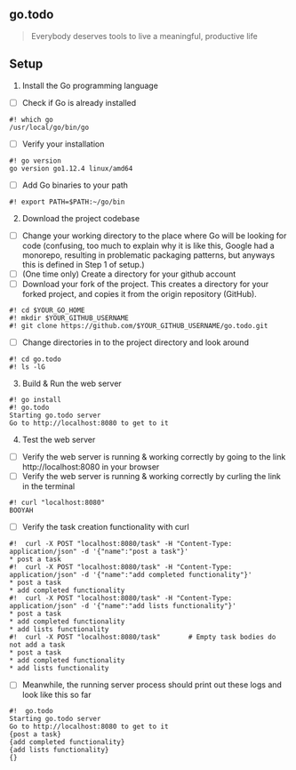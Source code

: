 go.todo
-------

> Everybody deserves tools to live a meaningful, productive life

## Setup
1. Install the Go programming language
- [ ] Check if Go is already installed
```
#! which go
/usr/local/go/bin/go
```
- [ ] Verify your installation
```
#! go version
go version go1.12.4 linux/amd64
```
- [ ] Add Go binaries to your path
```
#! export PATH=$PATH:~/go/bin
```

2. Download the project codebase
- [ ] Change your working directory to the place where Go will be looking for code
(confusing, too much to explain why it is like this, Google had a monorepo,
resulting in problematic packaging patterns,
but anyways this is defined in Step 1 of setup.)
- [ ] (One time only) Create a directory for your github account
- [ ] Download your fork of the project. This creates a directory for your forked project,
and copies it from the origin repository (GitHub).
```
#! cd $YOUR_GO_HOME
#! mkdir $YOUR_GITHUB_USERNAME
#! git clone https://github.com/$YOUR_GITHUB_USERNAME/go.todo.git
```
- [ ] Change directories in to the project directory and look around
```
#! cd go.todo
#! ls -lG
```

3. Build & Run the web server
```
#! go install
#! go.todo
Starting go.todo server
Go to http://localhost:8080 to get to it
```


4. Test the web server
- [ ] Verify the web server is running & working correctly
by going to the link http://localhost:8080 in your browser
- [ ] Verify the web server is running & working correctly
by curling the link in the terminal
```
#! curl "localhost:8080"
BOOYAH
```
- [ ] Verify the task creation functionality with curl
```
#!  curl -X POST "localhost:8080/task" -H "Content-Type: application/json" -d '{"name":"post a task"}'             
* post a task
#!  curl -X POST "localhost:8080/task" -H "Content-Type: application/json" -d '{"name":"add completed functionality"}'                                                                                                                                
* post a task                                                                                                                      
* add completed functionality
#!  curl -X POST "localhost:8080/task" -H "Content-Type: application/json" -d '{"name":"add lists functionality"}'
* post a task
* add completed functionality
* add lists functionality
#!  curl -X POST "localhost:8080/task"       # Empty task bodies do not add a task
* post a task
* add completed functionality
* add lists functionality
```
- [ ] Meanwhile, the running server process should print out these logs and look like this so far
```
#!  go.todo
Starting go.todo server
Go to http://localhost:8080 to get to it
{post a task}
{add completed functionality}
{add lists functionality}
{}
```


